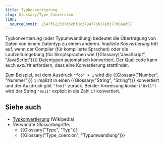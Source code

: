 ```yaml
---
title: Typkonvertierung
slug: Glossary/Type_Conversion
l10n:
  sourceCommit: 2547f622337d6cbf8c3794776b17ed377d6aad57
---
```


Typkonvertierung (oder Typumwandlung) bedeutet die Übertragung von Daten von einem Datentyp zu einem anderen. _Implizite Konvertierung_ tritt auf, wenn der Compiler (für kompilierte Sprachen) oder die Laufzeitumgebung (für Skriptsprachen wie {{Glossary("JavaScript", "JavaScript")}}) Datentypen automatisch konvertiert. Der Quellcode kann auch _explizit_ erfordern, dass eine Konvertierung stattfindet.

Zum Beispiel, bei dem Ausdruck `"foo" + 1` wird die {{Glossary("Number", "Nummer")}} `1` implizit in einen {{Glossary("String", "String")}} konvertiert und der Ausdruck gibt `"foo1"` zurück. Bei der Anweisung `Number("0x11")` wird der String `"0x11"` explizit in die Zahl `17` konvertiert.

## Siehe auch

- [Typkonvertierung](https://en.wikipedia.org/wiki/Type_conversion) (Wikipedia)
- Verwandte Glossarbegriffe:
  - {{Glossary("Type", "Typ")}}
  - {{Glossary("Type_coercion", "Typumwandlung")}}
